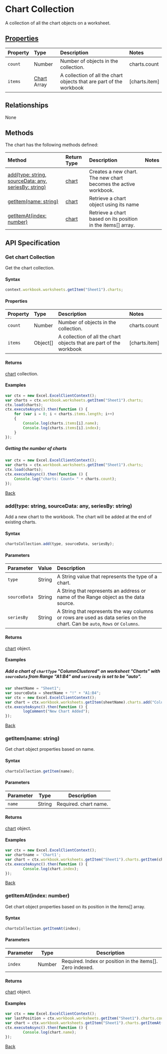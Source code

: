 # Chart Collection
A collection of all the chart objects on a worksheet. 

## [Properties](#get-chart-collection)

| Property         | Type    |Description|Notes |
|:-----------------|:--------|:----------|:-----|
|`count`| Number   | Number of objects in the collection.|charts.count|
|`items`| [Chart](chart.md) Array| A collection of all the chart objects that are part of the workbook|[charts.item] |

## Relationships

None

## Methods

The chart has the following methods defined:

| Method     | Return Type    |Description|Notes  |
|:-----------------|:--------|:----------|:------|
|[add(type: string, sourceData: any, seriesBy: string)](#addtype-string-sourceData-any-seriesBy-string)| [chart](chart.md)              |Creates a new chart. The new chart becomes the active workbook. ||
|[getItem(name: string)](#getitemname-string)| [chart](chart.md)      |Retrieve a chart object using its name||
|[getItemAt(index: number)](#getitematindex-number)| [chart](chart.md)     |Retrieve a chart based on its position in the items[] array.||


## API Specification 

### Get chart Collection

Get the chart collection. 

#### Syntax
```js
context.workbook.worksheets.getItem("Sheet1").charts;
```

#### Properties

| Property         | Type    |Description|Notes |
|:-----------------|:--------|:----------|:-----|
|`count`| Number   | Number of objects in the collection.|charts.count|
|`items`| Object[] | A collection of all the chart objects that are part of the workbook|[charts.item] |


#### Returns

[chart](chart.md) collection. 

#### Examples


```js
var ctx = new Excel.ExcelClientContext();
var charts = ctx.workbook.worksheets.getItem("Sheet1").charts;
ctx.load(charts);
ctx.executeAsync().then(function () {
	for (var i = 0; i < charts.items.length; i++)
	{
		Console.log(charts.items[i].name);
		Console.log(charts.items[i].index);
	}
});
```

##### Getting the number of charts

```js
var ctx = new Excel.ExcelClientContext();
var charts = ctx.workbook.worksheets.getItem("Sheet1").charts;
ctx.load(charts);
ctx.executeAsync().then(function () {
	Console.log("charts: Count= " + charts.count);
});

```
[Back](#properties)

### add(type: string, sourceData: any, seriesBy: string)

Add a new chart to the workbook. The chart will be added at the end of existing charts.

#### Syntax
```js
chartsCollection.add(type, sourceData, seriesBy);
```

#### Parameters

| Parameter         | Value    |Description|
|:-----------------|:--------|:----------|
| `type` | String | A String value that represents the type of a chart.  |
| `sourceData`  | String | A String that represents an address or name of the Range object as the data source.|
| `seriesBy` | String |  A String that represents the way columns or rows are used as data series on the chart. Can be `auto`, `Rows` or `Columns`.|

#### Returns
[chart](chart.md) object.

#### Examples

##### Add a chart of `chartType` "ColumnClustered" on worksheet "Charts" with `sourceData` from Range "A1:B4" and `seriresBy` is set to be "auto".

```js
var sheetName = "Sheet1";
var sourceData = sheetName + "!" + "A1:B4";
var ctx = new Excel.ExcelClientContext();
var chart = ctx.workbook.worksheets.getItem(sheetName).charts.add("ColumnClustered", sourceData, "auto");
ctx.executeAsync().then(function () {
		logComment("New Chart Added");
});
```
[Back](#methods)

### getItem(name: string)

Get chart object properties based on name.

#### Syntax
```js
chartsCollection.getItem(name);
```

#### Parameters

Parameter       | Type  | Description
--------------- | ------ | ------------
 `name`| String | Required. chart name. 

#### Returns

[chart](chart.md) object.

#### Examples
```js
var ctx = new Excel.ExcelClientContext();
var chartname = 'Chart1';
var chart = ctx.workbook.worksheets.getItem("Sheet1").charts.getItem(chartname);
ctx.executeAsync().then(function () {
		Console.log(chart.index);
});
```
[Back](#methods)


### getItemAt(index: number)

Get chart object properties based on its position in the items[] array. 

#### Syntax
```js
chartsCollection.getItemAt(index);
```

#### Parameters

Parameter       | Type  | Description
--------------- | ------ | ------------
 `index`| Number | Required. Index or position in the items[]. Zero indexed.

#### Returns

[chart](chart.md) object.

#### Examples
```js
var ctx = new Excel.ExcelClientContext();
var lastPosition = ctx.workbook.worksheets.getItem("Sheet1").charts.count - 1;
var chart = ctx.workbook.worksheets.getItem("Sheet1").charts.getItemAt(lastPosition);
ctx.executeAsync().then(function () {
		Console.log(chart.name);
});
```
[Back](#methods)
